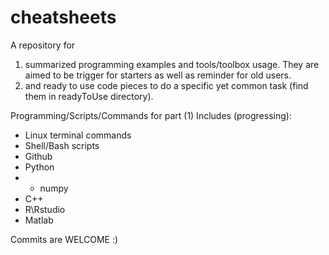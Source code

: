 # cheatsheets

A repository for 
1. summarized programming examples and tools/toolbox usage. They are aimed to be trigger for starters as well as reminder for old users.
2. and ready to use code pieces to do a specific yet common task (find them in readyToUse directory).

Programming/Scripts/Commands for part (1) Includes (progressing):
- Linux terminal commands
- Shell/Bash scripts
- Github
- Python
- * numpy
- C++
- R\Rstudio
- Matlab

Commits are WELCOME :)
